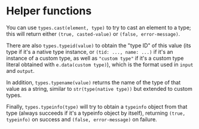 # Helper functions

You can use `types.cast(element, type)` to try to cast an element to a type; this will return either `(true, casted-value)` or `(false, error-message)`.

There are also `types.typeid(value)` to obtain the "type ID" of this value (its type if it's a native type instance, or `(tid: ..., name: ...)` if it's an instance of a custom type, as well as `"custom type"` if it's a custom type literal obtained with `e.data(custom type)`), which is the format used in `input` and `output`.

In addition, `types.typename(value)` returns the name of the type of that value as a string, similar to `str(type(native type))` but extended to custom types.

Finally, `types.typeinfo(type)` will try to obtain a `typeinfo` object from that type (always succeeds if it's a typeinfo object by itself), returning `(true, typeinfo)` on success and `(false, error-message)` on failure.
